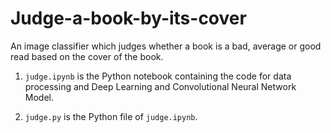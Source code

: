 # Judge-a-book-by-its-cover
An image classifier which judges whether a book is a bad, average or good read based on the cover of the book.

1. `judge.ipynb` is the Python notebook containing the code for data processing and Deep Learning and Convolutional Neural Network Model.
 
2. `judge.py` is the Python file of `judge.ipynb`.
